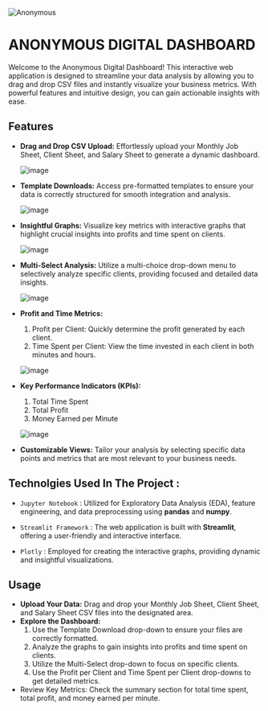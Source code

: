 ![Anonymous](https://github.com/preasha07/Anonymous-Dashboard/assets/150994559/0e917218-7394-4b9d-9095-6493d81faddd)

# **ANONYMOUS DIGITAL DASHBOARD**

Welcome to the Anonymous Digital Dashboard! This interactive web application is designed to streamline your data analysis by allowing you to drag and drop CSV files and instantly visualize your business metrics. With powerful features and intuitive design, you can gain actionable insights with ease.


## Features
- **Drag and Drop CSV Upload:** Effortlessly upload your Monthly Job Sheet, Client Sheet, and Salary Sheet to generate a dynamic dashboard.

  ![image](https://github.com/preasha07/MLSA-Mario/assets/150994559/aea0baee-b978-4622-8b98-d0d4d120f2f8)
- **Template Downloads:** Access pre-formatted templates to ensure your data is correctly structured for smooth integration and analysis.

  ![image](https://github.com/preasha07/MLSA-Mario/assets/150994559/f73fb9a8-96b4-4dbb-974e-0073f2838ade)
- **Insightful Graphs:** Visualize key metrics with interactive graphs that highlight crucial insights into profits and time spent on clients.

  ![image](https://github.com/preasha07/MLSA-Mario/assets/150994559/aa2c5d74-b4ad-453f-be1f-eaea0798473d)
- **Multi-Select Analysis:** Utilize a multi-choice drop-down menu to selectively analyze specific clients, providing focused and detailed data insights.

  ![image](https://github.com/preasha07/MLSA-Mario/assets/150994559/c84c6e0d-6c05-4661-9652-511a60b53b66)
- **Profit and Time Metrics:**
  1. Profit per Client: Quickly determine the profit generated by each client.
  2.  Time Spent per Client: View the time invested in each client in both minutes and hours.

  ![image](https://github.com/preasha07/MLSA-Mario/assets/150994559/35e09eb4-eddb-4ec3-81b0-29bbd57c9f9b)
- **Key Performance Indicators (KPIs):**
    1. Total Time Spent
    2.  Total Profit
    3.  Money Earned per Minute

  ![image](https://github.com/preasha07/MLSA-Mario/assets/150994559/ab72d637-dd8f-426d-9c51-022acfebfeb4)

- **Customizable Views:** Tailor your analysis by selecting specific data points and metrics that are most relevant to your business needs.


## Technolgies Used In The Project :

   - `Jupyter Notebook` : Utilized for Exploratory Data Analysis (EDA), feature engineering, and data preprocessing using **pandas** and **numpy**.

   - `Streamlit Framework` :  The web application is built with **Streamlit**, offering a user-friendly and interactive interface.

   - `Plotly` : Employed for creating the interactive graphs, providing dynamic and insightful visualizations.


## Usage

- **Upload Your Data:** Drag and drop your Monthly Job Sheet, Client Sheet, and Salary Sheet CSV files into the designated area.
- **Explore the Dashboard:**
     1. Use the Template Download drop-down to ensure your files are correctly formatted.
     2. Analyze the graphs to gain insights into profits and time spent on clients.
     3. Utilize the Multi-Select drop-down to focus on specific clients.
     4. Use the Profit per Client and Time Spent per Client drop-downs to get detailed metrics.
- Review Key Metrics: Check the summary section for total time spent, total profit, and money earned per minute.




